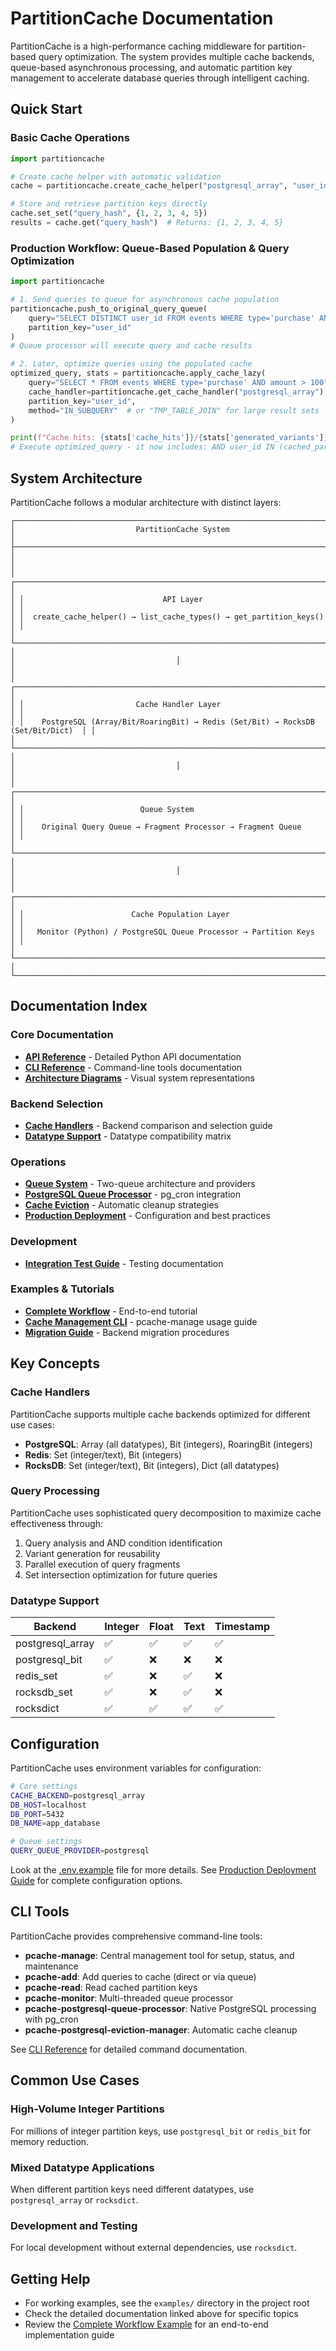 # PartitionCache Documentation

PartitionCache is a high-performance caching middleware for partition-based query optimization. The system provides multiple cache backends, queue-based asynchronous processing, and automatic partition key management to accelerate database queries through intelligent caching.

## Quick Start

### Basic Cache Operations
```python
import partitioncache

# Create cache helper with automatic validation
cache = partitioncache.create_cache_helper("postgresql_array", "user_id", "integer")

# Store and retrieve partition keys directly
cache.set_set("query_hash", {1, 2, 3, 4, 5})
results = cache.get("query_hash")  # Returns: {1, 2, 3, 4, 5}
```

### Production Workflow: Queue-Based Population & Query Optimization
```python
import partitioncache

# 1. Send queries to queue for asynchronous cache population
partitioncache.push_to_original_query_queue(
    query="SELECT DISTINCT user_id FROM events WHERE type='purchase' AND region='US'",
    partition_key="user_id"
)
# Queue processor will execute query and cache results

# 2. Later, optimize queries using the populated cache
optimized_query, stats = partitioncache.apply_cache_lazy(
    query="SELECT * FROM events WHERE type='purchase' AND amount > 100",
    cache_handler=partitioncache.get_cache_handler("postgresql_array"),
    partition_key="user_id",
    method="IN_SUBQUERY"  # or "TMP_TABLE_JOIN" for large result sets
)

print(f"Cache hits: {stats['cache_hits']}/{stats['generated_variants']} variants")
# Execute optimized_query - it now includes: AND user_id IN (cached_partition_keys)
```

## System Architecture

PartitionCache follows a modular architecture with distinct layers:

```
┌─────────────────────────────────────────────────────────────────────────────┐
│                           PartitionCache System                            │
├─────────────────────────────────────────────────────────────────────────────┤
│                                                                             │
│ ┌─────────────────────────────────────────────────────────────────────────┐ │
│ │                               API Layer                               │ │
│ │  create_cache_helper() → list_cache_types() → get_partition_keys()    │ │
│ └─────────────────────────────────────────────────────────────────────────┘ │
│                                    │                                        │
│ ┌─────────────────────────────────────────────────────────────────────────┐ │
│ │                         Cache Handler Layer                            │ │
│ │    PostgreSQL (Array/Bit/RoaringBit) → Redis (Set/Bit) → RocksDB (Set/Bit/Dict)  │ │
│ └─────────────────────────────────────────────────────────────────────────┘ │
│                                    │                                        │
│ ┌─────────────────────────────────────────────────────────────────────────┐ │
│ │                          Queue System                                  │ │
│ │    Original Query Queue → Fragment Processor → Fragment Queue         │ │
│ └─────────────────────────────────────────────────────────────────────────┘ │
│                                    │                                        │
│ ┌─────────────────────────────────────────────────────────────────────────┐ │
│ │                        Cache Population Layer                           │ │
│ │   Monitor (Python) / PostgreSQL Queue Processor → Partition Keys    │ │
│ └─────────────────────────────────────────────────────────────────────────┘ │
└─────────────────────────────────────────────────────────────────────────────┘
```

## Documentation Index

### Core Documentation
- **[API Reference](api_reference.md)** - Detailed Python API documentation
- **[CLI Reference](cli_reference.md)** - Command-line tools documentation
- **[Architecture Diagrams](architecture_diagrams.md)** - Visual system representations

### Backend Selection
- **[Cache Handlers](cache_handlers.md)** - Backend comparison and selection guide
- **[Datatype Support](datatype_support.md)** - Datatype compatibility matrix

### Operations
- **[Queue System](queue_system.md)** - Two-queue architecture and providers
- **[PostgreSQL Queue Processor](postgresql_queue_processor.md)** - pg_cron integration
- **[Cache Eviction](cache_eviction.md)** - Automatic cleanup strategies
- **[Production Deployment](production_deployment.md)** - Configuration and best practices

### Development
- **[Integration Test Guide](integration_test_guide.md)** - Testing documentation

### Examples & Tutorials
- **[Complete Workflow](complete_workflow_example.md)** - End-to-end tutorial
- **[Cache Management CLI](manage_cache_cli.md)** - pcache-manage usage guide
- **[Migration Guide](migration_guide.md)** - Backend migration procedures

## Key Concepts

### Cache Handlers
PartitionCache supports multiple cache backends optimized for different use cases:
- **PostgreSQL**: Array (all datatypes), Bit (integers), RoaringBit (integers)
- **Redis**: Set (integer/text), Bit (integers)  
- **RocksDB**: Set (integer/text), Bit (integers), Dict (all datatypes)

### Query Processing
PartitionCache uses sophisticated query decomposition to maximize cache effectiveness through:
1. Query analysis and AND condition identification
2. Variant generation for reusability
3. Parallel execution of query fragments
4. Set intersection optimization for future queries

### Datatype Support
| Backend | Integer | Float | Text | Timestamp |
|---------|---------|-------|------|-----------|
| postgresql_array | ✅ | ✅ | ✅ | ✅ |
| postgresql_bit | ✅ | ❌ | ❌ | ❌ |
| redis_set | ✅ | ❌ | ✅ | ❌ |
| rocksdb_set | ✅ | ❌ | ✅ | ❌ |
| rocksdict | ✅ | ✅ | ✅ | ✅ |

## Configuration

PartitionCache uses environment variables for configuration:

```bash
# Core settings
CACHE_BACKEND=postgresql_array
DB_HOST=localhost
DB_PORT=5432
DB_NAME=app_database

# Queue settings
QUERY_QUEUE_PROVIDER=postgresql
```

Look at the [.env.example](../.env.example) file for more details. See [Production Deployment Guide](production_deployment.md) for complete configuration options.

## CLI Tools

PartitionCache provides comprehensive command-line tools:

- **pcache-manage**: Central management tool for setup, status, and maintenance
- **pcache-add**: Add queries to cache (direct or via queue)
- **pcache-read**: Read cached partition keys
- **pcache-monitor**: Multi-threaded queue processor
- **pcache-postgresql-queue-processor**: Native PostgreSQL processing with pg_cron
- **pcache-postgresql-eviction-manager**: Automatic cache cleanup

See [CLI Reference](cli_reference.md) for detailed command documentation.

## Common Use Cases

### High-Volume Integer Partitions
For millions of integer partition keys, use `postgresql_bit` or `redis_bit` for memory reduction.

### Mixed Datatype Applications
When different partition keys need different datatypes, use `postgresql_array` or `rocksdict`.

### Development and Testing
For local development without external dependencies, use `rocksdict`.

## Getting Help

- For working examples, see the `examples/` directory in the project root
- Check the detailed documentation linked above for specific topics
- Review the [Complete Workflow Example](complete_workflow_example.md) for an end-to-end implementation guide
